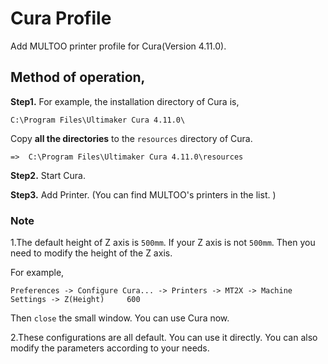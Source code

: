 # Cura Profile
Add MULTOO printer profile for Cura(Version 4.11.0).


## Method of operation,
**Step1.**
For example, the installation directory of Cura is,
```
C:\Program Files\Ultimaker Cura 4.11.0\
```
Copy **all the directories** to the ```resources``` directory of Cura.

```
=>  C:\Program Files\Ultimaker Cura 4.11.0\resources
```

**Step2.**
Start Cura.

**Step3.**
Add Printer.
(You can find MULTOO's printers in the list. )

### Note
1.The default height of Z axis is ```500mm```. If your Z axis is not ```500mm```. Then you need to modify the height of the Z axis.

For example,
```
Preferences -> Configure Cura... -> Printers -> MT2X -> Machine Settings -> Z(Height)     600
```
Then ```close``` the small window. You can use Cura now.

2.These configurations are all default. You can use it directly. You can also modify the parameters according to your needs.

